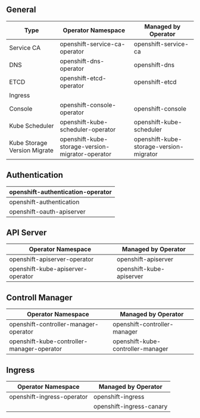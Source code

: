 ## General

| Type                         | Operator Namespace                               | Managed by Operator                     | 
|------------------------------|--------------------------------------------------|-----------------------------------------|
| Service CA                   | openshift-service-ca-operator                    | openshift-service-ca                    |
| DNS                          | openshift-dns-operator                           | openshift-dns                           |
| ETCD                         | openshift-etcd-operator                          | openshift-etcd                          |
| Ingress                      |                        |                        |
| Console                      | openshift-console-operator                       | openshift-console                       |
| Kube Scheduler               | openshift-kube-scheduler-operator                | openshift-kube-scheduler                |
| Kube Storage Version Migrate | openshift-kube-storage-version-migrator-operator | openshift-kube-storage-version-migrator |

## Authentication

| openshift-authentication-operator |
|-----------------------------------|
| openshift-authentication          |
| openshift-oauth-apiserver         |

## API Server

| Operator Namespace                | Managed by Operator      |
|-----------------------------------|--------------------------|
| openshift-apiserver-operator      | openshift-apiserver      |
| openshift-kube-apiserver-operator | openshift-kube-apiserver |

## Controll Manager

| Operator Namespace                         | Managed by Operator               |
|--------------------------------------------|-----------------------------------|
| openshift-controller-manager-operator      | openshift-controller-manager      |
| openshift-kube-controller-manager-operator | openshift-kube-controller-manager | 

## Ingress

| Operator Namespace         | Managed by Operator      |
|----------------------------|--------------------------|
| openshift-ingress-operator | openshift-ingress        |
|                            | openshift-ingress-canary |

